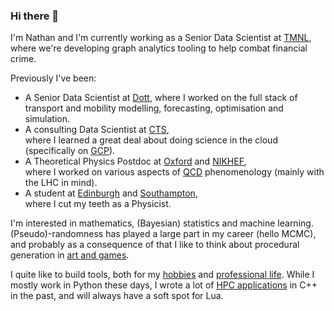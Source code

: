 ### Hi there 👋 

I'm Nathan and I'm currently working as a Senior Data Scientist at [TMNL]([https://tmnl.nl/en/]), where
we're developing graph analytics tooling to help combat financial crime.

Previously I've been:
 - A Senior Data Scientist at [Dott](http://ridedott.com),
   where I worked on the full stack of transport and mobility modelling, forecasting, optimisation and simulation.
 - A consulting Data Scientist at [CTS](https://cts.co/en-gb/),  
   where I learned a great deal about doing science in the cloud
   (specifically on [GCP](https://cloud.google.com/)).
 - A Theoretical Physics Postdoc at [Oxford](https://www2.physics.ox.ac.uk/research/rudolf-peierls-centre-for-theoretical-physics) and [NIKHEF](https://www.nikhef.nl/),  
   where I worked on various aspects of [QCD](https://en.wikipedia.org/wiki/Quantum_chromodynamics) phenomenology (mainly with the LHC in mind).
 - A student at [Edinburgh](https://www.ed.ac.uk/) and
   [Southampton](https://www.southampton.ac.uk/),  
   where I cut my teeth as a Physicist.

I'm interested in mathematics, (Bayesian) statistics and machine learning.
(Pseudo)-randomness has played a large part in my career (hello MCMC), and
probably as a consequence of that I like to think about procedural generation in
[art and games](https://github.com/nhartland/forma).

I quite like to build tools, both for my [hobbies](https://github.com/nhartland/love-build) and [professional life](https://github.com/nhartland/dashengine).  While I
mostly work in Python these days, I wrote a lot of [HPC
applications](https://github.com/nhartland/apfelgrid) in C++ in
the past, and will always have a soft spot for Lua.
